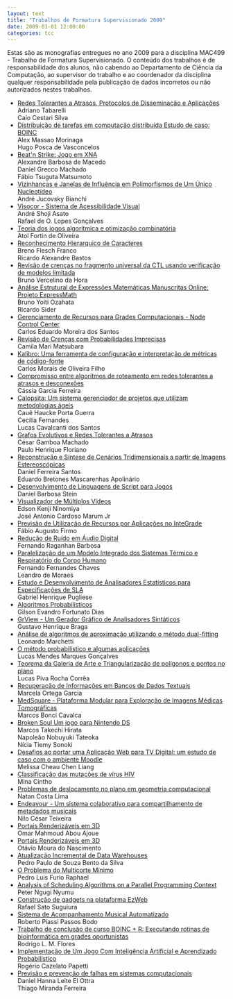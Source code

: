 ```yaml
---
layout: text
title: "Trabalhos de Formatura Supervisionado 2009"
date: 2009-01-01 12:00:00
categories: tcc
---
```

 Estas são as monografias entregues no ano 2009 para a disciplina MAC499 - Trabalho de Formatura Supervisionado. O conteúdo dos trabalhos é de responsabilidade dos alunos, não cabendo ao Departamento de Ciência da Computação, ao supervisor do trabalho e ao coordenador da disciplina qualquer responsabilidade pela publicação de dados incorretos ou não autorizados nestes trabalhos. 

<ul class="tccs collection">

<li class="collection-item"><a href="https://bcc.ime.usp.br/tccs/2009/adriano-caio/">Redes Tolerantes a Atrasos, Protocolos de Disseminação e Aplicações</a><br>Adriano Tabarelli<br>Caio Cestari Silva</li>

<li class="collection-item"><a href="https://bcc.ime.usp.br/tccs/2009/alex-hugo/">Distribuição de tarefas em computação distribuída Estudo de caso: BOINC</a><br>Alex Massao Morinaga<br>Hugo Posca de Vasconcelos</li>

<li class="collection-item"><a href="https://bcc.ime.usp.br/tccs/2009/alexandre-daniel-fabio/">Beat'n Strike: Jogo em XNA</a><br>Alexandre Barbosa de Macedo<br>Daniel Grecco Machado<br>Fábio Tsuguta Matsumoto</li>

<li class="collection-item"><a href="https://bcc.ime.usp.br/tccs/2009/andre-jucovsky/">Vizinhanças e Janelas de Influência em Polimorfismos de Um Único Nucleotídeo</a><br>André Jucovsky Bianchi</li>

<li class="collection-item"><a href="https://bcc.ime.usp.br/tccs/2009/andre-rafael/">Visocor - Sistema de Acessibilidade Visual</a><br>André Shoji Asato<br>Rafael de O. Lopes Gonçalves</li>

<li class="collection-item"><a href="https://bcc.ime.usp.br/tccs/2009/atol/">Teoria dos jogos algorítmica e otimização combinatória </a><br>Atol Fortin de Oliveira </li>

<li class="collection-item"><a href="https://bcc.ime.usp.br/tccs/2009/breno-ricardo/">Reconhecimento Hierarquico de Caracteres</a><br>Breno Flesch Franco<br>Ricardo Alexandre Bastos</li>

<li class="collection-item"><a href="https://bcc.ime.usp.br/tccs/2009/bruno-da-hora/">Revisão de crenças no fragmento universal da CTL usando verificação de modelos limitada</a><br>Bruno Vercelino da Hora</li>

<li class="collection-item"><a href="https://bcc.ime.usp.br/tccs/2009/bruno-ricardo/">Análise Estrutural de Expressões Matemáticas Manuscritas Online: Projeto ExpressMath</a><br>Bruno Yoiti Ozahata <br> Ricardo Sider</li>

<li class="collection-item"><a href="https://bcc.ime.usp.br/tccs/2009/cadu/">Gerenciamento de Recursos para Grades Computacionais - Node Control Center<a><br>Carlos Eduardo Moreira dos Santos</li>

<li class="collection-item"><a href="https://bcc.ime.usp.br/tccs/2009/camila/">Revisão de Crenças com Probabilidades Imprecisas</a><br>Camila Mari Matsubara </li>

<li class="collection-item"><a href="https://bcc.ime.usp.br/tccs/2009/carlos-morais/">Kalibro: Uma ferramenta de configuração e interpretação de métricas de código-fonte</a><br>Carlos Morais de Oliveira Filho</li>

<li class="collection-item"><a href="https://bcc.ime.usp.br/tccs/2009/cassia/">Compromisso entre algoritmos de roteamento em redes tolerantes a atrasos e desconexões</a><br>Cássia Garcia Ferreira</li>

<li class="collection-item"><a href="https://bcc.ime.usp.br/tccs/2009/caue-ceci-lucas/">Calopsita: Um sistema gerenciador de projetos que utilizam metodologias ágeis</a><br>Cauê Haucke Porta Guerra<br>Cecilia Fernandes<br>Lucas Cavalcanti dos Santos</li>

<li class="collection-item"><a href="https://bcc.ime.usp.br/tccs/2009/cesar-paulo/">Grafos Evolutivos e Redes Tolerantes a Atrasos</a><br> César Gamboa Machado<br>Paulo Henrique Floriano</li>

<li class="collection-item"><a href="https://bcc.ime.usp.br/tccs/2009/daniel-eduardo/">Reconstrução e Síntese de Cenários Tridimensionais a partir de Imagens Estereoscópicas</a><br>Daniel Ferreira Santos<br>Eduardo Bretones Mascarenhas Apolinário</li>

<li class="collection-item"><a href="https://bcc.ime.usp.br/tccs/2009/daniel-stein/">Desenvolvimento de Linguagens de Script para Jogos</a><br>Daniel Barbosa Stein</li>

<li class="collection-item"><a href="https://bcc.ime.usp.br/tccs/2009/edson-marum/">Visualizador de Múltiplos Vídeos</a><br>Edson Kenji Ninomiya<br>José Antonio Cardoso Marum Jr</li>

<li class="collection-item"><a href="https://bcc.ime.usp.br/tccs/2009/fabio-firmo/">Previsão de Utilização de Recursos por Aplicações no InteGrade</a><br>Fábio Augusto Firmo</li>

<li class="collection-item"><a href="https://bcc.ime.usp.br/tccs/2009/fernando-barbosa/">Redução de Ruído em Áudio Digital</a><br>Fernando Raganhan Barbosa</li>

<li class="collection-item"><a href="https://bcc.ime.usp.br/tccs/2009/fernando-leandro/">Paralelização de um Modelo Integrado dos Sistemas Térmico e Respiratório do Corpo Humano</a><br>Fernando Fernandes Chaves<br>Leandro de Moraes</li>

<li class="collection-item"><a href="https://bcc.ime.usp.br/tccs/2009/gabriel/">Estudo e Desenvolvimento de Analisadores Estatísticos
para Especificações de SLA</a><br>Gabriel Henrique Pugliese</li>

<li class="collection-item"><a href="https://bcc.ime.usp.br/tccs/2009/gilson/">Algoritmos Probabilísticos</a><br>Gilson Evandro Fortunato Dias</li>

<li class="collection-item"><a href="https://bcc.ime.usp.br/tccs/2009/gustavo/">GrView - Um Gerador Gráfico de Analisadores Sintáticos</a><br>Gustavo Henrique Braga</li>

<li class="collection-item"><a href="https://bcc.ime.usp.br/tccs/2009/leonardo/">Análise de algoritmos de aproximação utilizando o método dual-fitting</a><br>Leonardo Marchetti</li>

<li class="collection-item"><a href="https://bcc.ime.usp.br/tccs/2009/lucas-mendes/">O método probabilístico e algumas aplicações</a><br>Lucas Mendes Marques Gonçalves</li>

<li class="collection-item"><a href="https://bcc.ime.usp.br/tccs/2009/lucas-piva/">Teorema da Galeria de Arte e Triangularização de polígonos e pontos no plano</a><br>Lucas Piva Rocha Corrêa</li>

<li class="collection-item"><a href="https://bcc.ime.usp.br/tccs/2009/marcela/">Recuperação de Informações em Bancos de Dados Textuais</a><br>Marcela Ortega Garcia</li>

<li class="collection-item"><a href="https://bcc.ime.usp.br/tccs/2009/marcos-bonci/">MedSquare - Plataforma Modular para Exploração de Imagens Médicas Tomográficas</a><br>Marcos Bonci Cavalca</li>

<li class="collection-item"><a href="https://bcc.ime.usp.br/tccs/2009/marcos-napoleao-nicia/">Broken Soul Um jogo para Nintendo DS</a><br>Marcos Takechi Hirata<br>Napoleão Nobuyuki Tateoka<br>Nícia Tiemy Sonoki</li>

<li class="collection-item"><a href="https://bcc.ime.usp.br/tccs/2009/melissa/">Desafios ao portar uma Aplicação Web para TV Digital: um estudo de caso com o ambiente Moodle</a><br>Melissa Cheau Chen Liang</li>

<li class="collection-item"><a href="https://bcc.ime.usp.br/tccs/2009/mina/">Classificação das mutações de vírus HIV</a><br> Mina Cintho </li>

<li class="collection-item"><a href="https://bcc.ime.usp.br/tccs/2009/nathan/">Problemas de deslocamento no plano em geometria computacional</a><br>Natan Costa Lima </li>

<li class="collection-item"><a href="https://bcc.ime.usp.br/tccs/2009/nilo/">Endeavour - Um sistema colaborativo para compartilhamento de metadados musicais</a><br>Nilo César Teixeira</li>

<li class="collection-item"><a href="https://bcc.ime.usp.br/tccs/2009/omar/">Portais Renderizáveis em 3D</a><br>Omar Mahmoud Abou Ajoue</li>

<li class="collection-item"><a href="https://bcc.ime.usp.br/tccs/2009/otavio/">Portais Renderizáveis em 3D</a><br>Otávio Moura do Nascimento</li>

<li class="collection-item"><a href="https://bcc.ime.usp.br/tccs/2009/pedro-paulo/">Atualização Incremental de Data Warehouses </a><br>Pedro Paulo de Souza Bento da Silva</li>

<li class="collection-item"><a href="https://bcc.ime.usp.br/tccs/2009/pedro-rapahel-rec/">O Problema do Multicorte Mínimo</a><br>Pedro Luis Furio Raphael</li>

<li class="collection-item"><a href="https://bcc.ime.usp.br/tccs/2009/peter/">Analysis of Scheduling Algorithms on a Parallel Programming Context</a><br>Peter Ngugi Nyumu</li>

<li class="collection-item"><a href="https://bcc.ime.usp.br/tccs/2009/rafael-suguiura/">Construção de gadgets na plataforma EzWeb</a><br>Rafael Sato Suguiura</li>

<li class="collection-item"><a href="https://bcc.ime.usp.br/tccs/2009/roberto/">Sistema de Acompanhamento Musical Automatizado</a><br>Roberto Piassi Passos Bodo </li>

<li class="collection-item"><a href="https://bcc.ime.usp.br/tccs/2009/rodrigo/">Trabalho de conclusão de curso BOINC + R: Executando rotinas de bioinformática em grades oportunistas</a><br>Rodrigo L. M. Flores</li>

<li class="collection-item"><a href="https://bcc.ime.usp.br/tccs/2009/rogerio/">Implementação de Um Jogo Com Inteligência Artificial e Aprendizado Probabilístico</a><br>Rogério Cazelato Papetti </li>

<li class="collection-item"><a href="https://bcc.ime.usp.br/tccs/2009/thiago/">Previsão e prevenção de falhas em sistemas computacionais</a><br>Daniel Hanna Leite El Ottra<br>Thiago Miranda Ferreira</li>

